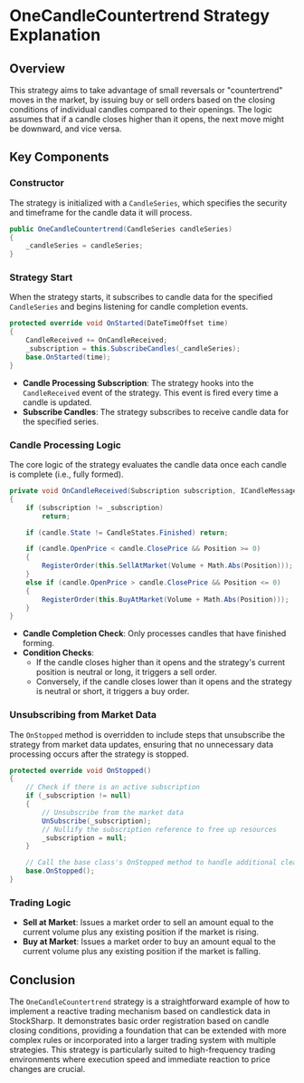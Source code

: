 # OneCandleCountertrend Strategy Explanation

## Overview

This strategy aims to take advantage of small reversals or "countertrend" moves in the market, by issuing buy or sell orders based on the closing conditions of individual candles compared to their openings. The logic assumes that if a candle closes higher than it opens, the next move might be downward, and vice versa.

## Key Components

### Constructor

The strategy is initialized with a `CandleSeries`, which specifies the security and timeframe for the candle data it will process.

```csharp
public OneCandleCountertrend(CandleSeries candleSeries)
{
    _candleSeries = candleSeries;
}
```

### Strategy Start

When the strategy starts, it subscribes to candle data for the specified `CandleSeries` and begins listening for candle completion events.

```csharp
protected override void OnStarted(DateTimeOffset time)
{
    CandleReceived += OnCandleReceived;
    _subscription = this.SubscribeCandles(_candleSeries);
    base.OnStarted(time);
}
```

- **Candle Processing Subscription**: The strategy hooks into the `CandleReceived` event of the strategy. This event is fired every time a candle is updated.
- **Subscribe Candles**: The strategy subscribes to receive candle data for the specified series.

### Candle Processing Logic

The core logic of the strategy evaluates the candle data once each candle is complete (i.e., fully formed).

```csharp
private void OnCandleReceived(Subscription subscription, ICandleMessage candle)
{
	if (subscription != _subscription)
		return;

    if (candle.State != CandleStates.Finished) return;

    if (candle.OpenPrice < candle.ClosePrice && Position >= 0)
    {
        RegisterOrder(this.SellAtMarket(Volume + Math.Abs(Position)));
    }
    else if (candle.OpenPrice > candle.ClosePrice && Position <= 0)
    {
        RegisterOrder(this.BuyAtMarket(Volume + Math.Abs(Position)));
    }
}
```

- **Candle Completion Check**: Only processes candles that have finished forming.
- **Condition Checks**:
  - If the candle closes higher than it opens and the strategy's current position is neutral or long, it triggers a sell order.
  - Conversely, if the candle closes lower than it opens and the strategy is neutral or short, it triggers a buy order.

### Unsubscribing from Market Data

The `OnStopped` method is overridden to include steps that unsubscribe the strategy from market data updates, ensuring that no unnecessary data processing occurs after the strategy is stopped.

```csharp
protected override void OnStopped()
{
    // Check if there is an active subscription
    if (_subscription != null)
    {
        // Unsubscribe from the market data
        UnSubscribe(_subscription);
        // Nullify the subscription reference to free up resources
        _subscription = null;
    }

    // Call the base class's OnStopped method to handle additional cleanup
    base.OnStopped();
}
```

### Trading Logic

- **Sell at Market**: Issues a market order to sell an amount equal to the current volume plus any existing position if the market is rising.
- **Buy at Market**: Issues a market order to buy an amount equal to the current volume plus any existing position if the market is falling.

## Conclusion

The `OneCandleCountertrend` strategy is a straightforward example of how to implement a reactive trading mechanism based on candlestick data in StockSharp. It demonstrates basic order registration based on candle closing conditions, providing a foundation that can be extended with more complex rules or incorporated into a larger trading system with multiple strategies. This strategy is particularly suited to high-frequency trading environments where execution speed and immediate reaction to price changes are crucial.
